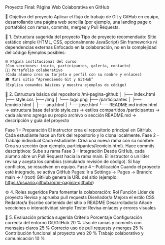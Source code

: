 Proyecto Final: Página Web Colaborativa en GitHub

🎯 Objetivo del proyecto
Aplicar el flujo de trabajo de Git y GitHub en equipo, desarrollando una página web sencilla (por ejemplo, una landing page o portafolio) con ramas, commits, merges y Pull Requests.

🧱 1. Estructura sugerida del proyecto
Tipo de proyecto recomendado:
Sitio estático simple (HTML, CSS, opcionalmente JavaScript)
Sin frameworks ni dependencias externas
Enfocado en la colaboración, no en la complejidad del código
Ejemplos posibles:

    🌐 Página institucional del curso
    (Con secciones: inicio, participantes, galería, contacto)
    🧑‍💻 Portafolio colaborativo
    (Cada alumno crea su tarjeta o perfil con su nombre y enlaces)
    🎓 Mini sitio “Aprendiendo Git y GitHub”
    (Explica comandos básicos y muestra ejemplos de código)

🧩 2. Estructura básica del repositorio
/mi-pagina-github
│
├── index.html
├── style.css
├── /img
│   └── logo.png
├── /participantes
│   ├── leonicio.html
│   ├── ana.html
│   └── jose.html
└── README.md
index.html → estructura base del sitio
style.css → estilos compartidos
/participantes → cada alumno agrega su propio archivo o sección
README.md → descripción y guía del proyecto

Fase 1 – Preparación
El instructor crea el repositorio principal en GitHub.
Cada estudiante hace un fork del repositorio y lo clona localmente.
Fase 2 – Trabajo individual
Cada estudiante:
    Crea una nueva rama con su nombre:
    Crea su sección (por ejemplo, participantes/leonicio.html).
    Hace commits descriptivos:
    Sube su rama
Fase 3 – Integración
Desde GitHub, cada alumno abre un Pull Request hacia la rama main.
El instructor o un líder revisa y acepta los cambios (simulando revisión de código).
Si hay conflictos, se resuelven en equipo.
Fase 4 – Publicación
Cuando el proyecto esté integrado, se activa GitHub Pages:
Ir a Settings → Pages → Branch: main → / (root)
GitHub genera la URL del sitio (ejemplo: https://usuario.github.io/mi-pagina-github/)

⚙️ 4. Roles sugeridos
Para fomentar la colaboración:
Rol	                    Función
Líder de proyecto	    Revisa y aprueba pull requests
Diseñador/a	            Mejora el estilo CSS
Redactor/a	            Escribe contenido del sitio o README
Desarrollador/a	        Añade secciones o interactividad simple
Tester	                Revisa enlaces y errores visuales

📘 5. Evaluación práctica sugerida
Criterio	                                    Porcentaje
Configuración correcta del entorno Git/GitHub	20 %
Uso de ramas y commits con mensajes claros	    25 %
Correcto uso de pull requests y merges	        25 %
Contribución funcional al proyecto web	        20 %
Trabajo colaborativo y comunicación	            10 %